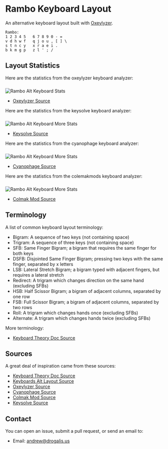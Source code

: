 # Rambo Keyboard Layout

An alternative keyboard layout built with [Oxeylyzer](https://github.com/O-X-E-Y/oxeylyzer).

```
Rambo:
1 2 3 4 5   6 7 8 9 0 - =
v d h w f   q j o u , [ ] \
s t n c y   x r a e i .
b k m g p   z l ' ; /
```

## Layout Statistics

Here are the statistics from the oxeylyzer keyboard analyzer:

<img src="https://raw.githubusercontent.com/drogalis/Rambo/main/assets/rambo-oxeylyzer-stats.png" alt="Rambo Alt Keyboard Stats" style="padding-top: 10px;">

- [Oxeylyzer Source](https://github.com/O-X-E-Y/oxeylyzer)

Here are the statistics from the keysolve keyboard analyzer:

<img src="https://raw.githubusercontent.com/drogalis/Rambo/main/assets/rambo-keysolve.png" alt="Rambo Alt Keyboard More Stats" style="padding-top: 10px;">

- [Keysolve Source](https://clemenpine.github.io/keysolve-web/)

Here are the statistics from the cyanophage keyboard analyzer:

<img src="https://raw.githubusercontent.com/drogalis/Rambo/main/assets/rambo-cyanophage.png" alt="Rambo Alt Keyboard More Stats" style="padding-top: 10px;">

- [Cyanophage Source](https://cyanophage.github.io/)

Here are the statistics from the colemakmods keyboard analyzer:

<img src="https://raw.githubusercontent.com/drogalis/Rambo/main/assets/rambo-colmak-mod-stats.png" alt="Rambo Alt Keyboard More Stats" style="padding-top: 10px; padding-right: 100px">

- [Colmak Mod Source](https://colemakmods.github.io/mod-dh/analyze.html)

## Terminology

A list of common keyboard layout terminology:

- Bigram: A sequence of two keys (not containing space)
- Trigram: A sequence of three keys (not containing space)
- SFB: Same Finger Bigram; a bigram that requires the same finger for both keys
- DSFB: Disjointed Same Finger Bigram; pressing two keys with the same finger, separated by x letters
- LSB: Lateral Stretch Bigram; a bigram typed with adjacent fingers, but requires a lateral stretch
- Redirect: A trigram which changes direction on the same hand (excluding SFBs)
- HSB: Half Scissor Bigram; a bigram of adjacent columns, separated by one row
- FSB: Full Scissor Bigram; a bigram of adjacent columns, separated by two rows
- Roll: A trigram which changes hands once (excluding SFBs)
- Alternate: A trigram which changes hands twice (excluding SFBs)

More terminology:

- [Keyboard Theory Doc Source](https://bit.ly/layout-doc-v2)

## Sources

A great deal of inspiration came from these sources:

- [Keyboard Theory Doc Source](https://bit.ly/layout-doc-v2)
- [Keyboards Alt Layout Source](https://getreuer.info/posts/keyboards/alt-layouts/stats.html)
- [Oxeylyzer Source](https://github.com/O-X-E-Y/oxeylyzer)
- [Cyanophage Source](https://cyanophage.github.io/)
- [Colmak Mod Source](https://colemakmods.github.io/mod-dh/analyze.html)
- [Keysolve Source](https://clemenpine.github.io/keysolve-web/)

## Contact

You can open an issue, submit a pull request, or send an email to:

- Email: [andrew@drogalis.us](mailto:andrew@drogalis.us)

